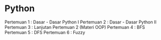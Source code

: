 # Python

Pertemuan 1 : Dasar - Dasar Python I
Pertemuan 2 : Dasar - Dasar Python II
Pertemuan 3 : Lanjutan Pertemuan 2 (Materi OOP)
Pertemuan 4 : BFS
Pertemuan 5 : DFS
Pertemuan 6 : Fuzzy

